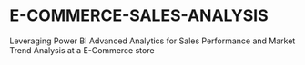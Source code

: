 # E-COMMERCE-SALES-ANALYSIS
Leveraging Power BI Advanced Analytics for Sales Performance and Market Trend Analysis at a E-Commerce store 


